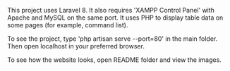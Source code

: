 This project uses Laravel 8. It also requires 'XAMPP Control Panel' with Apache and MySQL on the same port. It uses PHP to display table data on some pages (for example, command list).

To see the project, type 'php artisan serve --port=80' in the main folder. Then open localhost in your preferred browser.

To see how the website looks, open README folder and view the images.
